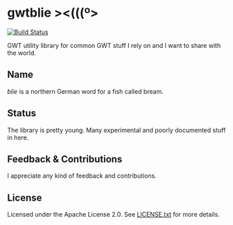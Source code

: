 # gwtblie ><(((º>

[![Build Status](https://buildhive.cloudbees.com/job/jbarop/job/gwtblie/badge/icon)](https://buildhive.cloudbees.com/job/jbarop/job/gwtblie/)

GWT utility library for common GWT stuff I rely on and I want to share with the world.


## Name

_blie_ is a northern German word for a fish called bream.


## Status

The library is pretty young. Many experimental and poorly documented stuff in here.


## Feedback & Contributions

I appreciate any kind of feedback and contributions.


## License

Licensed under the Apache License 2.0. See [LICENSE.txt](LICENSE.txt) for more details.
